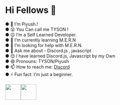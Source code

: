 <h1> Hi Fellows 👋 </h1>
● 🔭 I’m Piyush.!<br>
● 😜 You Can call me TYSON !<br>
● 😉 I’m a Self Learned Developer. <br>
● 🌱 I’m currently learning M.E.R.N<br>
● 🤔 I’m looking for help with M.E.R.N.<br>
● 💬 Ask me about - Discord.js , javascript<br>
● 😊 I have learned Discord.js, Javascript by my Own<br>
● 😄 Pronouns: TYSON/Piyush <br>
● 📫 How to reach me: <a href="https://discord.gg/vEsP8vz2DR">Discord</a> <br>
● ⚡ Fun fact: I'm just a beginner.<br>
<br>
<img src="https://discord.js.org/static/logo-square.png" width="50" height="50"><img src="https://www.freepnglogos.com/uploads/javascript-png/javascript-vector-logo-yellow-png-transparent-javascript-vector-12.png" width="50" height="50">


